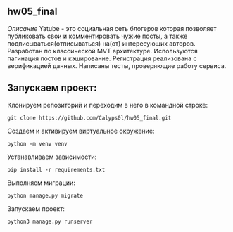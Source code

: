 ## hw05_final

*Описание*
Yatube - это социальная сеть блогеров которая позволяет публиковать свои и комментировать чужие посты, а также подписываться(отписываться) на(от) интересующих авторов. Разработан по классической MVT архитектуре. Используются пагинация постов и кэширование. Регистрация реализована с верификацией данных. Написаны тесты, проверяющие работу сервиса.

## Запускаем проект:
Клонируем репозиторий и переходим в него в командной строке:

```
git clone https://github.com/Calyps0l/hw05_final.git
```
Cоздаем и активируем виртуальное окружение:

```
python -m venv venv
```
Устанавливаем зависимости:

```
pip install -r requirements.txt
```
Выполняем миграции:

```
python manage.py migrate
```
Запускаем проект:

```
python3 manage.py runserver
```

